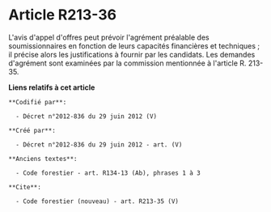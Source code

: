 # Article R213-36

L'avis d'appel d'offres peut prévoir l'agrément préalable des soumissionnaires en fonction de leurs capacités financières et
techniques ; il précise alors les justifications à fournir par les candidats. Les demandes d'agrément sont examinées par la
commission mentionnée à l'article R. 213-35.

**Liens relatifs à cet article**

	**Codifié par**:

	  - Décret n°2012-836 du 29 juin 2012 (V)

	**Créé par**:

	  - Décret n°2012-836 du 29 juin 2012 - art. (V)

	**Anciens textes**:

	  - Code forestier - art. R134-13 (Ab), phrases 1 à 3

	**Cite**:

	  - Code forestier (nouveau) - art. R213-35 (V)
